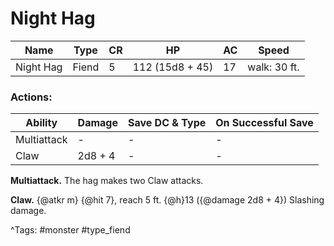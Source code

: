 # Night Hag

| Name | Type | CR | HP | AC | Speed |
|------|------|----|----|----|-------|
| Night Hag | Fiend | 5 | 112 (15d8 + 45) | 17 | walk: 30 ft. |

### Actions:

| Ability | Damage | Save DC & Type | On Successful Save |
|---------|--------|----------------|--------------------|
| Multiattack | - | - | - |
| Claw | 2d8 + 4 | - | - |


**Multiattack.** The hag makes two Claw attacks.

**Claw.** {@atkr m} {@hit 7}, reach 5 ft. {@h}13 ({@damage 2d8 + 4}) Slashing damage.

^Tags: #monster #type_fiend